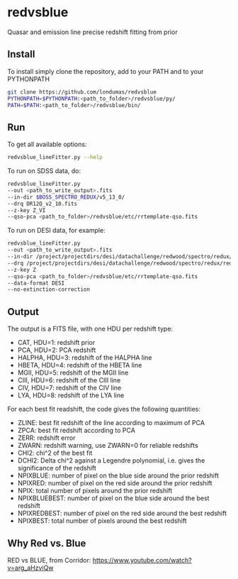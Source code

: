 # redvsblue
Quasar and emission line precise redshift fitting from prior

## Install
To install simply clone the repository, add to your PATH and
to your PYTHONPATH
```bash
git clone https://github.com/londumas/redvsblue
PYTHONPATH=$PYTHONPATH:<path_to_folder>/redvsblue/py/
PATH=$PATH:<path_to_folder>/redvsblue/bin/
```

## Run

To get all available options:
```bash
redvsblue_lineFitter.py --help
```

To run on SDSS data, do:
```bash
redvsblue_lineFitter.py
--out <path_to_write_output>.fits
--in-dir $BOSS_SPECTRO_REDUX/v5_13_0/
--drq DR12Q_v2_10.fits
--z-key Z_VI
--qso-pca <path_to_folder>/redvsblue/etc/rrtemplate-qso.fits
```

To run on DESI data, for example:

```bash
redvsblue_lineFitter.py
--out <path_to_write_output>.fits
--in-dir /project/projectdirs/desi/datachallenge/redwood/spectro/redux/redwood/spectra-64/
--drq /project/projectdirs/desi/datachallenge/redwood/spectro/redux/redwood/zcatalog-redwood-target-truth.fits
--z-key Z
--qso-pca <path_to_folder>/redvsblue/etc/rrtemplate-qso.fits
--data-format DESI
--no-extinction-correction
```

## Output

The output is a FITS file, with one HDU per redshift type:
 * CAT, HDU=1: redshift prior
 * PCA, HDU=2: PCA redshift
 * HALPHA, HDU=3: redshift of the HALPHA line
 * HBETA, HDU=4: redshift of the HBETA line
 * MGII, HDU=5: redshift of the MGII line
 * CIII, HDU=6: redshift of the CIII line
 * CIV, HDU=7: redshift of the CIV line
 * LYA, HDU=8: redshift of the LYA line

For each best fit readshift, the code gives the following quantities:
 * ZLINE: best fit redshift of the line according to maximum of PCA
 * ZPCA: best fit redshift according to PCA
 * ZERR: redshift error
 * ZWARN: redshift warning, use ZWARN=0 for reliable redshifts
 * CHI2: chi^2 of the best fit
 * DCHI2: Delta chi^2 against a Legendre polynomial, i.e. gives
    the significance of the redshift
 * NPIXBLUE: number of pixel on the blue side around the prior redshift
 * NPIXRED: number of pixel on the red side around the prior redshift
 * NPIX: total number of pixels around the prior redshift
 * NPIXBLUEBEST: number of pixel on the blue side around the best redshift
 * NPIXREDBEST: number of pixel on the red side around the best redshift
 * NPIXBEST: total number of pixels around the best redshift

## Why Red vs. Blue
RED vs BLUE, from Corridor: <https://www.youtube.com/watch?v=arg_aHzviQw>
